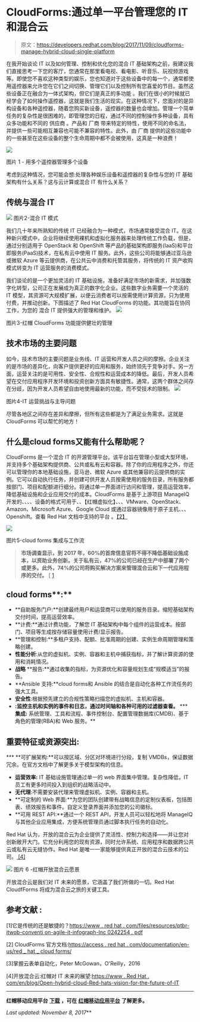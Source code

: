 # CloudForms:通过单一平台管理您的 IT 和混合云

> 原文：<https://developers.redhat.com/blog/2017/11/09/cloudforms-manage-hybrid-cloud-single-platform>

在我开始谈论 IT 以及如何管理、控制和优化您的混合 IT 基础架构之前，我建议我们直接思考一下您的客厅，您通常在那里看电视、看电影、听音乐、玩视频游戏等。即使您不喜欢这种类型的娱乐，您也知道对于这些设备中的每一个，通常都使用遥控器来允许您在它们之间切换、管理它们以及控制所有您喜爱的节目。虽然这些设备正在融合为一体式架构，但它们是真正的多功能 。我们在很小的时候就已经学会了如何操作遥控器，这就是我们生活的现实。在这种情况下，您面对的是异构设备和各种遥控器，随着您购买新设备，遥控器的数量也会增加。管理一个简单任务的复杂性是很困难的，即管理您的日程，通过不同的控制操作多种设备，具有众多功能和不同的 供应商 。产品和 厂商 带来特定的特性，使用不同的命名法，并提供一些可能相互兼容也可能不兼容的特性。此外，由 厂商 提供的这些功能中的一些甚至在这些设备的整个生命周期中都不会被使用，这真是一种浪费！

![](img/6ce7a7114a125a67c4bdb1520213f02a.png)

图片 1 - 用多个遥控器管理多个设备

考虑到这种情况，您可能会想:处理各种娱乐设备和遥控器的复杂性与您的 IT 基础架构有什么关系？这与云计算或混合 IT 有什么关系？

## **传统与混合 IT**

![](img/50f7901b34e9b7395c26d413f0d8a959.png)  图片2-混合 IT 模式

我们几十年来所熟知的传统 IT 已经融合为一种模式，市场通常接受混合 IT。在这种新兴模式中，企业将继续使用裸机和虚拟化服务器来处理传统工作负载，但是，通过分别适用于 OpenStack 和 OpenShift 等产品的基础架构即服务(IaaS)和平台即服务(PaaS)技术，在私有云中使用 IT 服务。此外，这些公司将能够通过亚马逊或微软 Azure 等云提供商，在公共云中消费和托管其服务，将传统的 IT 资产收购模式转变为 IT 运营服务的消费模式。

我们谈论的是一个更加灵活的 IT 基础设施，准备好满足市场的新需求，并加强数字化转型，公司正在发展成为真正的数字化企业。这些数字业务需要一个灵活的 IT 模型，其资源可大规模扩展，以便云消费者可以按需使用计算资源，只为使用付费，并推动创新。下图描述了 Red Hat CloudForms 的功能。其功能旨在协同工作，为您的 混合 IT 提供强大的管理和维护。 ![](img/cb00318c442800cef4b8ed14f32e4928.png)

图片3-红帽 CloudForms 功能提供健壮的管理

## **技术市场的主要问题**

如今，技术市场的主要问题是业务线、IT 运营和开发人员之间的摩擦。企业关注的是市场的差异化，向客户提供更好的应用和服务，始终领先于竞争对手。另一方面，运营关注的是可用性、安全性、合规性和运营成本的降低。最后，开发人员希望在交付应用程序开发环境和投资创新方面具有敏捷性。通常，这两个群体之间存在分歧，因为开发人员希望自由地使用最新的功能，而不受技术的限制。 ![](img/091715abd1ddfa43f03d86952f832fc4.png)

图片4-IT 运营挑战与主导问题

尽管各地区之间存在差异和摩擦，但所有这些都是为了满足业务需求。这就是 CloudForms 可以帮忙的地方！

## ****什么是********cloud forms********又能有什么帮助呢？****

CloudForms 是一个混合 IT 的开源管理平台。该平台旨在管理小型或大型环境，并支持多个基础架构提供商、公共或私有云和容器。除了你的应用程序之外，你还可以管理你的本地基础设施，亚马逊、微软 Azure 或其他兼容的云提供商的实例。它可以自动执行任务，并创建可供开发人员按需使用的服务目录，所有服务都按部门、项目和配额进行细分。将通过单一界面进行访问和管理，提高运营效率，降低基础设施和企业应用交付的成本。CloudForms 是基于上游项目 ManageIQ 开发的、、、、设备的格式可用于、、【红帽虚拟化】、、、VMware、OpenStack、Amazon、Microsoft Azure、Google Cloud 或通过容器镜像用于原子主机、、、 Openshift。查看 Red Hat 文档中支持的平台 。[【2】](https://access.redhat.com/documentation/en-us/red_hat_cloudforms/)

![](img/615223af6dc419bab1b555bf4f89d39e.png)

图片5-cloud forms 集成与工作流

> **市场调查显示，到 2017 年，60%的首席信息官将不得不降低基础设施成本，以资助业务创新。关于私有云，47%的公司已经在生产中部署了两个或更多。此外，74%的公司将购买解决方案来管理混合云和下一代应用程序的交付。** [ [1](https://www.redhat.com/files/resources/ptbr-itwob-conventional-agile-it-infographic-INC0242254.pdf)

## ****cloud forms******:**

*   **自助服务门户:**创建最终用户和运营商可以使用的服务目录。缩短基础架构交付时间，提高运营效率。
*   **计费:**通过计费功能，了解您 IT 基础架构中每个组件的运营成本。按部门、项目等生成按存储容量使用计费/显示报告。
*   **管理和控制:**多租户支持、配额、批准周期的创建、实例生命周期管理和策略创建。
*   **性能分析**:从您的虚拟机、实例、容器和主机中捕获指标，并了解计算资源的使用和消耗情况。
*   **战略** **报告:**通过收集的指标，为资源优化和容量规划生成“规模适当”的报告。
*   **Ansible 支持:**cloud forms和 Ansible 的结合是自动化各种工作流任务的强大工具。
*   **安全性**:根据预先建立的合规性策略扫描您的虚拟机、主机和容器。
*   **:监控主机和实例的事件和日志，通过时间轴和各种可用的过滤器查看。**
***   **集成:** 系统管理、工具和流程、事件控制台、配置管理数据库(CMDB)、基于角色的管理(RBA)和 Web 服务。**

## ****重要特征或资源突出:**** 

 ***   **可扩展架构:**可以按区域、分区对环境进行分段，复制 VMDBs，保证数据冗余。在官方文档中了解更多关于模型架构的信息。
*   **运营效率:** IT 基础设施管理通过单一的 web 界面集中管理。复杂性降低，IT 员工有更多时间投入到组织的战略活动中。
*   **无代理**:不需要安装代理来管理虚拟机、实例、容器和主机。
*   **可定制的 Web 界面:**为您的团队创建带有战略信息的定制仪表板，包括图表、绩效报告和事件。自定义登录界面并添加您的公司徽标。
*   **可用 REST API:**通过一个 REST API，开发人员可以轻松地将 ManageIQ 与其他企业应用集成，方便系统管理员通过脚本执行任务的自动化。

Red Hat 认为，开放的混合云为企业提供了灵活性、控制力和选择——并让您对创新敞开大门。它充分利用您的现有资源，同时允许系统、应用程序和数据跨公共云或私有云无缝协作。Red Hat 是唯一一家能够提供真正开放的混合云技术的公司。[ [4]](https://www.redhat.com/en/blog/open-hybrid-cloud-red-hats-vision-for-the-future-of-it)

![](img/f5e1b54d4b52bd2a4e4f1ae35e658712.png) 图片 6 -红帽开放混合云愿景

开放混合云是我们对 IT 未来的愿景，它涵盖了我们所做的一切。Red Hat CloudfForms 将成为混合云之旅的关键工具。

## **参考文献** **:**

[1]它是传统的还是敏捷的？[https://www . red hat . com/files/resources/ptbr-itwob-conventi on-agile-it-infograph-Inc 0242254 . pdf](https://www.redhat.com/files/resources/ptbr-itwob-conventional-agile-it-infographic-INC0242254.pdf)

[2] CloudForms 官方文档:[https://access . red hat . com/documentation/en-us/red _ hat _ cloud forms/](https://access.redhat.com/documentation/en-us/red_hat_cloudforms/)

[3]掌握云表单自动化，Peter McGowan，O'Reilly，2016

[4]开放混合云:红帽对 IT 未来的展望:[https://www . Red Hat . com/en/blog/Open-hybrid-cloud-Red-hats-vision-for-the-future-of-IT](https://www.redhat.com/en/blog/open-hybrid-cloud-red-hats-vision-for-the-future-of-it)

* * *

**红帽移动应用平台** [**下载**](https://developers.redhat.com/products/mobileplatform/download/) **，可在** [**红帽移动应用平台**](https://developers.redhat.com/products/mobileplatform/overview/) **了解更多。**

*Last updated: November 8, 2017***